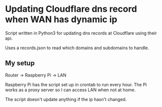 # Updating Cloudflare dns record when WAN has dynamic ip
Script written in Python3 for updating dns records at Cloudflare using their api.

Uses a records.json to read which domains and subdomains to handle. 

## My setup

Router -> Raspberry Pi -> LAN

Raspberry Pi has the script set up in crontab to run every hour.
The Pi works as a proxy server so I can access LAN when not at home.

The script doesn't update anything if the ip hasn't changed.
